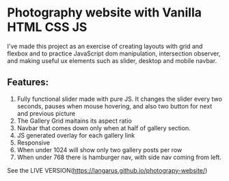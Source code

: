 # Photography website with Vanilla HTML CSS JS
I've made this project as an exercise of creating layouts with grid and flexbox and to practice JavaScript dom manipulation, intersection observer, and making useful ux elements such as slider, desktop and mobile navbar.

## Features:
1. Fully functional slider made with pure JS. It changes the slider every two seconds, pauses when mouse hovering, and also two button for next and previous picture
2. The Gallery Grid maitains its aspect ratio
3. Navbar that comes down only when at half of gallery section.
4. JS generated overlay for each gallery link
5. Responsive
6. When under 1024 will show only two gallery posts per row
7. When under 768 there is hamburger nav, with side nav coming from left.

See the LIVE VERSION(https://langarus.github.io/photograpy-website/)


